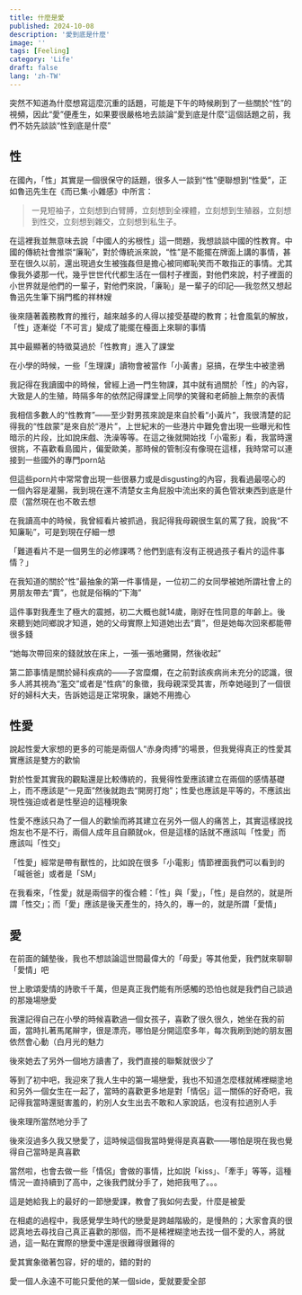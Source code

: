 ```yaml
---
title: 什麼是愛
published: 2024-10-08
description: '愛到底是什麼'
image: ''
tags: [Feeling]
category: 'Life'
draft: false 
lang: 'zh-TW'
---
```

突然不知道為什麼想寫這麼沉重的話題，可能是下午的時候刷到了一些關於“性”的視頻，因此“愛”便產生，如果要很嚴格地去談論“愛到底是什麼”這個話題之前，我們不妨先談談“性到底是什麼”

## 性

在國內，「性」其實是一個很保守的話題，很多人一談到“性”便聯想到“性愛”，正如魯迅先生在《而已集·小雜感》中所言：

> 一見短袖子，立刻想到白臂膊，立刻想到全裸體，立刻想到生殖器，立刻想到性交，立刻想到雜交，立刻想到私生子。

在這裡我並無意味去說「中國人的劣根性」這一問題，我想談談中國的性教育。中國的傳統社會推崇“廉恥”，對於傳統派來說，“性”是不能擺在牌面上講的事情，甚至在很久以前，還出現過女生被強姦但是擔心被同鄉恥笑而不敢指正的事情。尤其像我外婆那一代，幾乎世世代代都生活在一個村子裡面，對他們來說，村子裡面的小世界就是他們的一輩子，對他們來說，「廉恥」是一輩子的印記──我忽然又想起魯迅先生筆下捐門檻的祥林嫂

後來隨著義務教育的推行，越來越多的人得以接受基礎的教育；社會風氣的解放，「性」逐漸從「不可言」變成了能擺在檯面上來聊的事情

其中最顯著的特徵莫過於「性教育」進入了課堂

在小學的時候，一些「生理課」讀物會被當作「小黃書」惡搞，在學生中被塗鴉

我記得在我讀國中的時候，曾經上過一門生物課，其中就有過關於「性」的內容，大致是人的生殖，時隔多年的依然記得課堂上同學的笑聲和老師臉上無奈的表情

我相信多數人的“性教育”——至少對男孩來說是來自於看“小黃片”，我很清楚的記得我的“性啟蒙”是來自於“港片”，上世紀末的一些港片中難免會出現一些曝光和性暗示的片段，比如說床戲、洗澡等等。在這之後就開始找「小電影」看，我當時還很挑，不喜歡看島國片，偏愛歐美，那時候的管制沒有像現在這樣，我時常可以連接到一些國外的專門porn站

但這些porn片中常常會出現一些很暴力或是disgusting的內容，我看過最噁心的一個內容是灌腸，我到現在還不清楚女主角屁股中流出來的黃色管狀東西到底是什麼（當然現在也不敢去想

在我讀高中的時候，我曾經看片被抓過，我記得我母親很生氣的罵了我，說我“不知廉恥”，可是到現在仔細一想

「難道看片不是一個男生的必修課嗎？他們到底有沒有正視過孩子看片的這件事情？」

在我知道的關於“性”最抽象的第一件事情是，一位初二的女同學被她所謂社會上的男朋友帶去“賣”，也就是俗稱的“下海”

這件事對我產生了極大的震撼，初二大概也就14歲，剛好在性同意的年齡上。後來聽到她同鄉說才知道，她的父母實際上知道她出去“賣”，但是她每次回來都能帶很多錢

“她每次帶回來的錢就放在床上，一張一張地攤開，然後收起”

第二節事情是關於婦科疾病的——子宮糜爛，在之前對該疾病尚未充分的認識，很多人將其視為“濫交”或者是“性病”的象徵，我母親深受其害，所幸她碰到了一個很好的婦科大夫，告訴她這是正常現象，讓她不用擔心

## 性愛

說起性愛大家想的更多的可能是兩個人“赤身肉搏”的場景，但我覺得真正的性愛其實應該是雙方的歡愉

對於性愛其實我的觀點還是比較傳統的，我覺得性愛應該建立在兩個的感情基礎上，而不應該是“一見面”然後就跑去“開房打炮”；性愛也應該是平等的，不應該出現性強迫或者是性壓迫的這種現象

性愛不應該只為了一個人的歡愉而將其建立在另外一個人的痛苦上，其實這樣說找炮友也不是不行，兩個人成年且自願就ok，但是這樣的話就不應該叫「性愛」而應該叫「性交」

「性愛」經常是帶有獸性的，比如說在很多「小電影」情節裡面我們可以看到的「喊爸爸」或者是「SM」

在我看來，「性愛」就是兩個字的復合體：「性」與「愛」，「性」是自然的，就是所謂「性交」；而「愛」應該是後天產生的，持久的，專一的，就是所謂「愛情」

## 愛

在前面的鋪墊後，我也不想談論這世間最偉大的「母愛」等其他愛，我們就來聊聊「愛情」吧

世上歌頌愛情的詩歌千千萬，但是真正我們能有所感觸的恐怕也就是我們自己談過的那幾場戀愛

我還記得自己在小學的時候喜歡過一個女孩子，喜歡了很久很久，她坐在我的前面，當時扎著馬尾辮字，很是漂亮，哪怕是分開這麼多年，每次我刷到她的朋友圈依然會心動（白月光的魅力

後來她去了另外一個地方讀書了，我們直接的聯繫就很少了

等到了初中吧，我迎來了我人生中的第一場戀愛，我也不知道怎麼樣就稀裡糊塗地和另外一個女生在一起了，當時的喜歡更多地是對「情侶」這一關係的好奇吧，我記得我當時還挺害羞的，約別人女生出去不敢和人家說話，也沒有拉過別人手

後來理所當然地分手了

後來沒過多久我又戀愛了，這時候這個我當時覺得是真喜歡——哪怕是現在我也覺得自己當時是真喜歡

當然啦，也會去做一些「情侶」會做的事情，比如説「kiss」、「牽手」等等，這種情況一直持續到了高中，之後我們就分手了，她把我甩了。。。

這是她給我上的最好的一節戀愛課，教會了我如何去愛，什麼是被愛

在相處的過程中，我感覺學生時代的戀愛是跨越階級的，是慢熱的；大家會真的很認真地去尋找自己真正喜歡的那個，而不是稀裡糊塗地去找一個不愛的人，將就過，這一點在實際的戀愛中還是很難得很難得的

愛其實象徵著包容，好的壞的，錯的對的

愛一個人永遠不可能只愛他的某一個side，愛就要愛全部